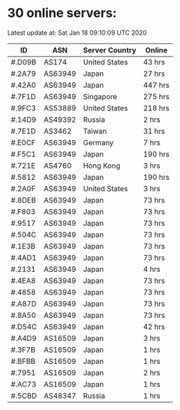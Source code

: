 # 30 online servers:

Latest update at: Sat Jan 18 09:10:09 UTC 2020

| ID | ASN | Server Country | Online |
| -- | --- | -------------- | ------ |
| #.D09B | AS174 | United States | 43 hrs |
| #.2A79 | AS63949 | Japan | 27 hrs |
| #.42A0 | AS63949 | Japan | 447 hrs |
| #.7F1D | AS63949 | Singapore | 275 hrs |
| #.9FC3 | AS53889 | United States | 218 hrs |
| #.14D9 | AS49392 | Russia | 2 hrs |
| #.7E1D | AS3462 | Taiwan | 31 hrs |
| #.E0CF | AS63949 | Germany | 7 hrs |
| #.F5C1 | AS63949 | Japan | 190 hrs |
| #.721E | AS4760 | Hong Kong | 3 hrs |
| #.5812 | AS63949 | Japan | 190 hrs |
| #.2A0F | AS63949 | United States | 3 hrs |
| #.8DEB | AS63949 | Japan | 73 hrs |
| #.F803 | AS63949 | Japan | 73 hrs |
| #.9517 | AS63949 | Japan | 73 hrs |
| #.504C | AS63949 | Japan | 73 hrs |
| #.1E3B | AS63949 | Japan | 73 hrs |
| #.4AD1 | AS63949 | Japan | 73 hrs |
| #.2131 | AS63949 | Japan | 4 hrs |
| #.4EA8 | AS63949 | Japan | 73 hrs |
| #.4858 | AS63949 | Japan | 73 hrs |
| #.A87D | AS63949 | Japan | 73 hrs |
| #.8A50 | AS63949 | Japan | 73 hrs |
| #.D54C | AS63949 | Japan | 42 hrs |
| #.A4D9 | AS16509 | Japan | 3 hrs |
| #.3F7B | AS16509 | Japan | 1 hrs |
| #.BFBB | AS16509 | Japan | 1 hrs |
| #.7951 | AS16509 | Japan | 2 hrs |
| #.AC73 | AS16509 | Japan | 1 hrs |
| #.5CBD | AS48347 | Russia | 1 hrs |

